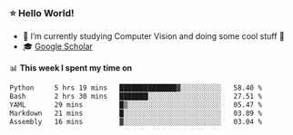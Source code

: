 ### ⭐️ Hello World!

<!--
**hologerry/hologerry** is a ✨ _special_ ✨ repository because its `README.md` (this file) appears on your GitHub profile.

Here are some ideas to get you started:

- 🔭 I’m currently working and studying on Computer Vision
- 🌱 I’m currently learning at Peking University
- 💬 Ask me about 
- 📫 How to reach me: E-mail
- 😄 Pronouns: he/his
- ⚡ Fun fact: Music is the Power
-->


- 🔭 I’m currently studying Computer Vision and doing some cool stuff 🤖
- 🎓 [Google Scholar](https://scholar.google.com/citations?user=3ykqW9wAAAAJ&hl=en)


📊 **This week I spent my time on**

<!--START_SECTION:waka-->

```txt
Python     5 hrs 19 mins   ██████████████▓░░░░░░░░░░   58.40 %
Bash       2 hrs 30 mins   ███████░░░░░░░░░░░░░░░░░░   27.51 %
YAML       29 mins         █▒░░░░░░░░░░░░░░░░░░░░░░░   05.47 %
Markdown   21 mins         █░░░░░░░░░░░░░░░░░░░░░░░░   03.89 %
Assembly   16 mins         ▓░░░░░░░░░░░░░░░░░░░░░░░░   03.04 %
```

<!--END_SECTION:waka-->
